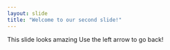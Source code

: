 ```yaml
---
layout: slide
title: "Welcome to our second slide!"
---
```

This slide looks amazing
Use the left arrow to go back!
